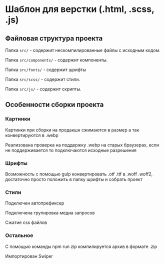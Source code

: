 # Шаблон для верстки (.html, .scss, .js)

## Файловая структура проекта

Папка `src/` - содержит нескомпилированные файлы с исходным кодом.

Папка `src/components/` - содержит компоненты.

Папка `src/fonts/` - содержит шрифты

Папка `src/scss/` - содержит стили.

Папка `src/js/` - содержит скрипты.

## Особенности сборки проекта


### Картинки

Картинки при сборки на продакшн сжимаются в размер а так конвертируются в .webp

Реализована проверка на поддержку .webp на старых браузерах, если не поддерживается то подключаются исходные разрешения

### Шрифты

Возможность с помощью gulp конвертировать .otf .ttf в .woff .woff2, достаточно просто положить в папку шрифты и собрать проект

### Стили

Подключен автопрефиксер

Подключена групировка медиа запросов

Сжатие css файлов

### Остальное 

C помощью команды npm run zip компилируется архив в формате .zip

Импортирован Swiper






